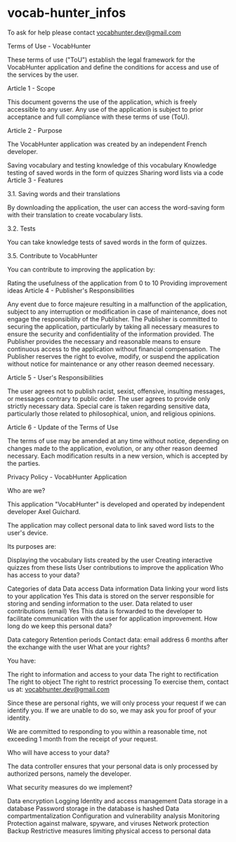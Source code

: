 # vocab-hunter_infos

To ask for help please contact vocabhunter.dev@gmail.com

Terms of Use - VocabHunter

These terms of use ("ToU") establish the legal framework for the VocabHunter application and define the conditions for access and use of the services by the user.

Article 1 - Scope

This document governs the use of the application, which is freely accessible to any user. Any use of the application is subject to prior acceptance and full compliance with these terms of use (ToU).

Article 2 - Purpose

The VocabHunter application was created by an independent French developer.

Saving vocabulary and testing knowledge of this vocabulary
Knowledge testing of saved words in the form of quizzes
Sharing word lists via a code
Article 3 - Features

3.1. Saving words and their translations

By downloading the application, the user can access the word-saving form with their translation to create vocabulary lists.

3.2. Tests

You can take knowledge tests of saved words in the form of quizzes.

3.5. Contribute to VocabHunter

You can contribute to improving the application by:

Rating the usefulness of the application from 0 to 10
Providing improvement ideas
Article 4 - Publisher's Responsibilities

Any event due to force majeure resulting in a malfunction of the application, subject to any interruption or modification in case of maintenance, does not engage the responsibility of the Publisher. The Publisher is committed to securing the application, particularly by taking all necessary measures to ensure the security and confidentiality of the information provided. The Publisher provides the necessary and reasonable means to ensure continuous access to the application without financial compensation. The Publisher reserves the right to evolve, modify, or suspend the application without notice for maintenance or any other reason deemed necessary.

Article 5 - User's Responsibilities

The user agrees not to publish racist, sexist, offensive, insulting messages, or messages contrary to public order. The user agrees to provide only strictly necessary data. Special care is taken regarding sensitive data, particularly those related to philosophical, union, and religious opinions.

Article 6 - Update of the Terms of Use

The terms of use may be amended at any time without notice, depending on changes made to the application, evolution, or any other reason deemed necessary. Each modification results in a new version, which is accepted by the parties.

Privacy Policy - VocabHunter Application

Who are we?

This application "VocabHunter" is developed and operated by independent developer Axel Guichard.

The application may collect personal data to link saved word lists to the user's device.

Its purposes are:

Displaying the vocabulary lists created by the user
Creating interactive quizzes from these lists
User contributions to improve the application
Who has access to your data?

Categories of data	Data access	Data information
Data linking your word lists to your application	Yes	This data is stored on the server responsible for storing and sending information to the user.
Data related to user contributions (email)	Yes	This data is forwarded to the developer to facilitate communication with the user for application improvement.
How long do we keep this personal data?

Data category	Retention periods
Contact data: email address	6 months after the exchange with the user
What are your rights?

You have:

The right to information and access to your data
The right to rectification
The right to object
The right to restrict processing
To exercise them, contact us at: vocabhunter.dev@gmail.com

Since these are personal rights, we will only process your request if we can identify you. If we are unable to do so, we may ask you for proof of your identity.

We are committed to responding to you within a reasonable time, not exceeding 1 month from the receipt of your request.

Who will have access to your data?

The data controller ensures that your personal data is only processed by authorized persons, namely the developer.

What security measures do we implement?

Data encryption
Logging
Identity and access management
Data storage in a database
Password storage in the database is hashed
Data compartmentalization
Configuration and vulnerability analysis
Monitoring
Protection against malware, spyware, and viruses
Network protection
Backup
Restrictive measures limiting physical access to personal data
